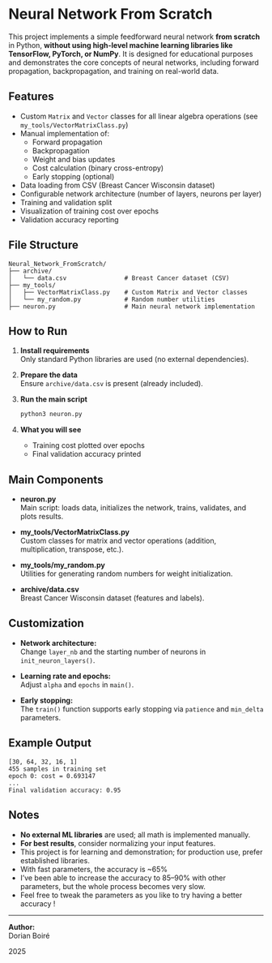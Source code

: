 # Neural Network From Scratch

This project implements a simple feedforward neural network **from scratch** in Python, **without using high-level machine learning libraries like TensorFlow, PyTorch, or NumPy**. It is designed for educational purposes and demonstrates the core concepts of neural networks, including forward propagation, backpropagation, and training on real-world data.

## Features

- Custom `Matrix` and `Vector` classes for all linear algebra operations (see `my_tools/VectorMatrixClass.py`)
- Manual implementation of:
  - Forward propagation
  - Backpropagation
  - Weight and bias updates
  - Cost calculation (binary cross-entropy)
  - Early stopping (optional)
- Data loading from CSV (Breast Cancer Wisconsin dataset)
- Configurable network architecture (number of layers, neurons per layer)
- Training and validation split
- Visualization of training cost over epochs
- Validation accuracy reporting

## File Structure

```
Neural_Network_FromScratch/
├── archive/
│   └── data.csv                # Breast Cancer dataset (CSV)
├── my_tools/
│   ├── VectorMatrixClass.py    # Custom Matrix and Vector classes
│   └── my_random.py            # Random number utilities
├── neuron.py                   # Main neural network implementation
```

## How to Run

1. **Install requirements**  
   Only standard Python libraries are used (no external dependencies).

2. **Prepare the data**  
   Ensure `archive/data.csv` is present (already included).

3. **Run the main script**  
   ```bash
   python3 neuron.py
   ```

4. **What you will see**  
   - Training cost plotted over epochs
   - Final validation accuracy printed

## Main Components

- **neuron.py**  
  Main script: loads data, initializes the network, trains, validates, and plots results.

- **my_tools/VectorMatrixClass.py**  
  Custom classes for matrix and vector operations (addition, multiplication, transpose, etc.).

- **my_tools/my_random.py**  
  Utilities for generating random numbers for weight initialization.

- **archive/data.csv**  
  Breast Cancer Wisconsin dataset (features and labels).

## Customization

- **Network architecture:**  
  Change `layer_nb` and the starting number of neurons in `init_neuron_layers()`.

- **Learning rate and epochs:**  
  Adjust `alpha` and `epochs` in `main()`.

- **Early stopping:**  
  The `train()` function supports early stopping via `patience` and `min_delta` parameters.

## Example Output

```
[30, 64, 32, 16, 1]
455 samples in training set
epoch 0: cost = 0.693147
...
Final validation accuracy: 0.95
```

## Notes

- **No external ML libraries** are used; all math is implemented manually.
- **For best results**, consider normalizing your input features.
- This project is for learning and demonstration; for production use, prefer established libraries.
- With fast parameters, the accuracy is ~65%
- I’ve been able to increase the accuracy to 85–90% with other parameters, but the whole process becomes very slow.
- Feel free to tweak the parameters as you like to try having a better accuracy !

---

**Author:**  
Dorian Boiré

2025
